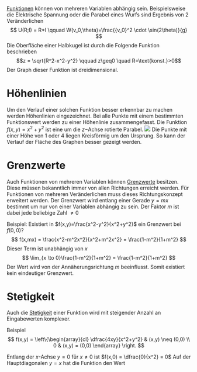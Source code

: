 [Funktionen](Funktionen.md) können von mehreren Variablen abhängig sein. Beispielsweise die Elektrische Spannung oder die Parabel eines Wurfs sind Ergebnis von 2 Veränderlichen
$$
U(R;I) = R*I \qquad W(v_0,\theta)=\frac{{v_0}^2 \cdot \sin(2\theta)}{g}
$$
Die Oberfläche einer Halbkugel ist durch die Folgende Funktion beschrieben
$$z = \sqrt{R^2-x^2-y^2} \qquad z\geq0 \quad R=\text{konst.}>0$$
Der Graph dieser Funktion ist dreidimensional.

# Höhenlinien
Um den Verlauf einer solchen Funktion besser erkennbar zu machen werden Höhenlinien eingezeichnet. Bei alle Punkte mit einem bestimmten Funktionswert werden zu einer Höhenlinie zusammengefasst. 
Die Funktion $f(x,y)=x^2+y^2$ ist eine um die $z-$Achse rotierte Parabel. 
![](Höhenlinien.png)
Die Punkte mit einer Höhe von 1 oder 4 liegen Kreisförmig um den Ursprung. So kann der Verlauf der Fläche des Graphen besser gezeigt werden.

# Grenzwerte
Auch Funktionen von mehreren Variablen können [Grenzwerte](Grenzwerte%20von%20Folgen.md) besitzen. Diese müssen bekanntlich immer von allen Richtungen erreicht werden. Für Funktionen von mehreren Veränderlichen muss dieses Richtungskonzept erweitert werden.
Der Grenzwert wird entlang einer Gerade $y = mx$ bestimmt um nur von einer Variablen abhängig zu sein. Der Faktor $m$ ist dabei jede beliebige Zahl $\neq 0$ 

Beispiel:
Existiert in $f(x,y)=\frac{x^2-y^2}{x^2+y^2}$ ein Grenzwert bei $f(0,0)$?
$$
f(x,mx) = \frac{x^2-m^2x^2}{x^2+m^2x^2} = \frac{1-m^2}{1+m^2}
$$
Dieser Term ist unabhängig von $x$ 
$$
\lim_{x \to 0}\frac{1-m^2}{1+m^2} = \frac{1-m^2}{1+m^2}
$$
Der Wert wird von der Annäherungsrichtung $m$ beeinflusst. Somit existiert kein eindeutiger Grenzwert.

# Stetigkeit
Auch die [Stetigkeit](Funktionen.md#Stetig) einer Funktion wird mit steigender Anzahl an Eingabewerten komplexer. 

Beispiel
$$
f(x,y) = \left\{\begin{array}{cl} \dfrac{4xy}{x^2+y^2} & (x,y) \neq (0,0) \\ 0 & (x,y) = (0,0) \end{array} \right.
$$

Entlang der $x$-Achse $y=0$ 
für $x\neq 0$ ist $f(x,0) = \dfrac{0}{x^2} = 0$
Auf der Hauptdiagonalen $y=x$ hat die Funktion den Wert








